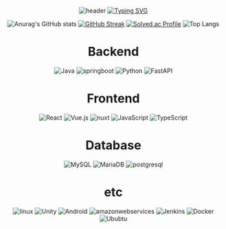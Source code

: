 <div align="center">
  
![header](https://capsule-render.vercel.app/api?type=waving&color=6994CDEE&text=&animation=twinkling&height=100)
[![Typing SVG](https://readme-typing-svg.demolab.com?font=Alkatra&weight=500&size=45&duration=3500&pause=3&color=6994CDEE&center=false&vCenter=false&multiline=true&repeat=true&width=1000&height=100&lines=Welcome+to+201's+GitHub!👋)](https://git.io/typing-svg)

![Anurag's GitHub stats](https://github-readme-stats.vercel.app/api?username=nbbb9&show_icons=true&theme=merko)
[![GitHub Streak](https://streak-stats.demolab.com?user=nbbb9&theme=merko&date_format=%5BY.%5Dn.j&mode=weekly)](https://git.io/streak-stats)
[![Solved.ac Profile](http://mazassumnida.wtf/api/v2/generate_badge?boj=nbbb9)](https://solved.ac/nbbb9/) ![Top Langs](https://github-readme-stats.vercel.app/api/top-langs/?username=nbbb9&layout=compact&theme=merko)

# Backend
![Java](https://img.shields.io/badge/Java-ED8B00?style=for-the-badge&logo=openjdk&logoColor=white) ![springboot](https://img.shields.io/badge/springboot-6DB33F.svg?&style=for-the-badge&logo=springboot&logoColor=white)
![Python](https://img.shields.io/badge/Python-3776AB?style=for-the-badge&logo=python&logoColor=white) ![FastAPI](https://img.shields.io/badge/FastAPI-009688.svg?&style=for-the-badge&logo=fastapi&logoColor=white)

# Frontend
![React](https://img.shields.io/badge/react-61DAFB.svg?&style=for-the-badge&logo=react&logoColor=black) ![Vue.js]( 	https://img.shields.io/badge/Vue.js-35495E?style=for-the-badge&logo=vue.js&logoColor=4FC08D) ![nuxt](https://img.shields.io/badge/nuxt-00DC82.svg?&style=for-the-badge&logo=nuxt&logoColor=white) ![JavaScript](https://img.shields.io/badge/javascript-F7DF1E.svg?&style=for-the-badge&logo=javascript&logoColor=black) ![TypeScript](https://img.shields.io/badge/typescript-3178C6.svg?&style=for-the-badge&logo=typescript&logoColor=white)

# Database
![MySQL](https://img.shields.io/badge/MySQL-4479A1.svg?&style=for-the-badge&logo=MySQL&logoColor=white) ![MariaDB](https://img.shields.io/badge/MariaDB-003545.svg?&style=for-the-badge&logo=MariaDB&logoColor=white) ![postgresql](https://img.shields.io/badge/postgresql-4169E1.svg?&style=for-the-badge&logo=postgresql&logoColor=white)

# etc
 ![linux](https://img.shields.io/badge/linux-FCC624.svg?&style=for-the-badge&logo=linux&logoColor=white) ![Unity](https://img.shields.io/badge/Unity-100000?style=for-the-badge&logo=unity&logoColor=white) ![Android](https://img.shields.io/badge/Android-3DDC84.svg?&style=for-the-badge&logo=Android&logoColor=white) ![amazonwebservices](https://img.shields.io/badge/amazonwebservices-FF9900.svg?&style=for-the-badge&logo=amazonwebservices&logoColor=white) ![Jenkins](https://img.shields.io/badge/Jenkins-D24939.svg?&style=for-the-badge&logo=Jenkins&logoColor=white) ![Docker](https://img.shields.io/badge/docker-2496ED.svg?&style=for-the-badge&logo=docker&logoColor=white) ![Ububtu](https://img.shields.io/badge/Ubuntu-E95420?style=for-the-badge&logo=ubuntu&logoColor=white)
